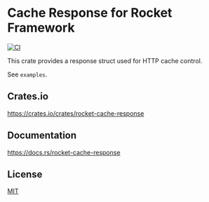 Cache Response for Rocket Framework
====================

[![CI](https://github.com/magiclen/rocket-cache-response/actions/workflows/ci.yml/badge.svg)](https://github.com/magiclen/rocket-cache-response/actions/workflows/ci.yml)

This crate provides a response struct used for HTTP cache control.

See `examples`.

## Crates.io

https://crates.io/crates/rocket-cache-response

## Documentation

https://docs.rs/rocket-cache-response

## License

[MIT](LICENSE)